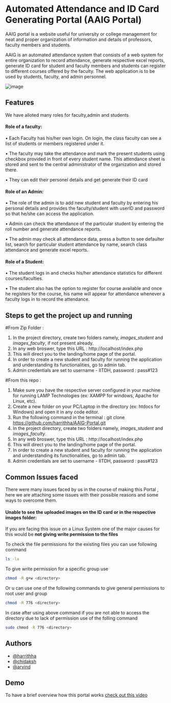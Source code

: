
# Automated Attendance and ID Card Generating Portal (AAIG Portal)

AAIG portal is a website useful for university or college management for neat and proper 
organization of information and details of professors, faculty members and students. 

AAIG is an automated attendance system that consists of a web system for entire 
organization to record attendance,  generate respective excel reports, generate ID card for student and faculty members and 
students can register to different courses offered by the faculty. The web application 
is to be used by students, faculty, and admin personnel.

![image](https://user-images.githubusercontent.com/76431379/140862129-e69bc7f3-5fab-4a66-a95c-575b213ae94a.png)

## Features

We have alloted many roles for faculty,admin and students
#### Role of a faculty:
• Each Faculty has his/her own login. On login, the class faculty can see a list of students
or members registered under it.


• The faculty may take the attendance and mark the present students using checkbox
provided in front of every student name. This attendance sheet is stored and sent to the
central administrator of the organization and stored there.


• They can edit their personel details and get generate their ID card

#### Role of an Admin:
• The role of the admin is to add new student and faculty by entering his personal details
and provides the faculty/student with userID and password so that he/she can access
the application.


• Admin can check the attendance of the particular student by entering the roll number
and generate attendance reports.

• The admin may check all attendance data, press a button to see defaulter list, search
for particular student attendance by name, search class attendance and generate excel
reports.

#### Role of a Student:
• The student logs in and checks his/her attendance statistics for different
courses/faculties.

• The student also has the option to register for course available and once he registers for
the course, his name will appear for attendance whenever a faculty logs in to record the
attendance.


## Steps to get the project up and running

#From Zip Folder : 
1. In the project directory, create two folders namely, *images_student* and *images_faculty*, if not present already.
2. In any web broswer, type this URL : http://localhost/index.php
3. This will direct you to the landing/home page of the portal.
4. In order to create a new student and faculty for running the application and understanding its functionalities, go to admin tab.
5. Admin credentials are set to username - IITDH, password : pass#123

#From this repo :
1. Make sure you have the respective server configured in your machine for running LAMP Technologies (ex: XAMPP for windows, Apache for Linux, etc).
2. Create a new folder on your PC/Laptop in the directory (ex: htdocs for Windows) and open it in any code editor.
3. Run the following command in the terminal :  git clone https://github.com/harrithha/AAIG-Portal.git
4. In the project directory, create two folders namely, *images_student* and *images_faculty*.
5. In any web broswer, type this URL : http://localhost/index.php
6. This will direct you to the landing/home page of the portal.
7. In order to create a new student and faculty for running the application and understanding its functionalities, go to admin tab.
8. Admin credentials are set to username - IITDH, password : pass#123


## Common Issues faced 

There were many issues faced by us in the course of making this Portal , here we are attaching 
some issues with their possible reasons and some ways to overcome them.

#### Unable to see the uploaded images on the ID card or in the respective images folder:

If you are facing this issue on a Linux System one
of the major causes for this would be **not giving write 
permission to the files**

To check the file permissions for the
existing files you can use following command

``` bash
ls -la
```
To give write permission for a specific group use
```bash
chmod -R g+w <directory>
```
Or u can use one of the following commands
to give general permissions to root user and group
``` bash
chmod -R 776 <directory>
```
In case after using above command if you are not able to access the directory 
due to lack of permission use of the folling command
```bash
sudo chmod -R 776 <directory>
```

## Authors

- [@harrithha](https://github.com/harrithha)
- [@chidaksh](https://github.com/chidaksh)
- [@arvind](https://github.com/Arvind-kumar-M-08)


## Demo

To have a brief overview how this portal works 
[check out this video](https://www.youtube.com/watch?v=AvWTs3dQLSQ)


